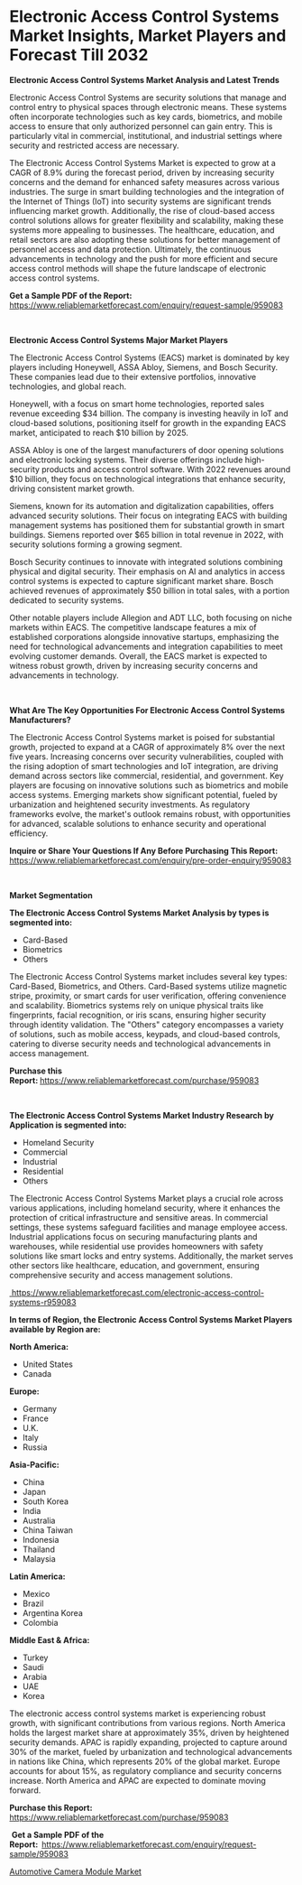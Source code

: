<p><h1>Electronic Access Control Systems Market Insights, Market Players and Forecast Till 2032</h1></p><p><strong>Electronic Access Control Systems Market Analysis and Latest Trends</strong></p>
<p><p>Electronic Access Control Systems are security solutions that manage and control entry to physical spaces through electronic means. These systems often incorporate technologies such as key cards, biometrics, and mobile access to ensure that only authorized personnel can gain entry. This is particularly vital in commercial, institutional, and industrial settings where security and restricted access are necessary.</p><p>The Electronic Access Control Systems Market is expected to grow at a CAGR of 8.9% during the forecast period, driven by increasing security concerns and the demand for enhanced safety measures across various industries. The surge in smart building technologies and the integration of the Internet of Things (IoT) into security systems are significant trends influencing market growth. Additionally, the rise of cloud-based access control solutions allows for greater flexibility and scalability, making these systems more appealing to businesses. The healthcare, education, and retail sectors are also adopting these solutions for better management of personnel access and data protection. Ultimately, the continuous advancements in technology and the push for more efficient and secure access control methods will shape the future landscape of electronic access control systems.</p></p>
<p><strong>Get a Sample PDF of the Report:&nbsp;</strong> <a href="https://www.reliablemarketforecast.com/enquiry/request-sample/959083?utm_campaign=2472&utm_medium=2&utm_source=Github&utm_content=ia&utm_term=06042025&utm_id=electronic-access-control-systems">https://www.reliablemarketforecast.com/enquiry/request-sample/959083</a></p>
<p>&nbsp;</p>
<p><strong>Electronic Access Control Systems Major Market Players</strong></p>
<p><p>The Electronic Access Control Systems (EACS) market is dominated by key players including Honeywell, ASSA Abloy, Siemens, and Bosch Security. These companies lead due to their extensive portfolios, innovative technologies, and global reach.</p><p>Honeywell, with a focus on smart home technologies, reported sales revenue exceeding $34 billion. The company is investing heavily in IoT and cloud-based solutions, positioning itself for growth in the expanding EACS market, anticipated to reach $10 billion by 2025.</p><p>ASSA Abloy is one of the largest manufacturers of door opening solutions and electronic locking systems. Their diverse offerings include high-security products and access control software. With 2022 revenues around $10 billion, they focus on technological integrations that enhance security, driving consistent market growth.</p><p>Siemens, known for its automation and digitalization capabilities, offers advanced security solutions. Their focus on integrating EACS with building management systems has positioned them for substantial growth in smart buildings. Siemens reported over $65 billion in total revenue in 2022, with security solutions forming a growing segment.</p><p>Bosch Security continues to innovate with integrated solutions combining physical and digital security. Their emphasis on AI and analytics in access control systems is expected to capture significant market share. Bosch achieved revenues of approximately $50 billion in total sales, with a portion dedicated to security systems.</p><p>Other notable players include Allegion and ADT LLC, both focusing on niche markets within EACS. The competitive landscape features a mix of established corporations alongside innovative startups, emphasizing the need for technological advancements and integration capabilities to meet evolving customer demands. Overall, the EACS market is expected to witness robust growth, driven by increasing security concerns and advancements in technology.</p></p>
<p>&nbsp;</p>
<p><strong>What Are The Key Opportunities For Electronic Access Control Systems Manufacturers?</strong></p>
<p><p>The Electronic Access Control Systems market is poised for substantial growth, projected to expand at a CAGR of approximately 8% over the next five years. Increasing concerns over security vulnerabilities, coupled with the rising adoption of smart technologies and IoT integration, are driving demand across sectors like commercial, residential, and government. Key players are focusing on innovative solutions such as biometrics and mobile access systems. Emerging markets show significant potential, fueled by urbanization and heightened security investments. As regulatory frameworks evolve, the market's outlook remains robust, with opportunities for advanced, scalable solutions to enhance security and operational efficiency.</p></p>
<p><strong>Inquire or Share Your Questions If Any Before Purchasing This Report:</strong> <a href="https://www.reliablemarketforecast.com/enquiry/pre-order-enquiry/959083?utm_campaign=2472&utm_medium=2&utm_source=Github&utm_content=ia&utm_term=06042025&utm_id=electronic-access-control-systems">https://www.reliablemarketforecast.com/enquiry/pre-order-enquiry/959083</a></p>
<p>&nbsp;</p>
<p><strong>Market Segmentation</strong></p>
<p><strong>The Electronic Access Control Systems Market Analysis by types is segmented into:</strong></p>
<p><ul><li>Card-Based</li><li>Biometrics</li><li>Others</li></ul></p>
<p><p>The Electronic Access Control Systems market includes several key types: Card-Based, Biometrics, and Others. Card-Based systems utilize magnetic stripe, proximity, or smart cards for user verification, offering convenience and scalability. Biometrics systems rely on unique physical traits like fingerprints, facial recognition, or iris scans, ensuring higher security through identity validation. The "Others" category encompasses a variety of solutions, such as mobile access, keypads, and cloud-based controls, catering to diverse security needs and technological advancements in access management.</p></p>
<p><strong>Purchase this Report:&nbsp;</strong><a href="https://www.reliablemarketforecast.com/purchase/959083?utm_campaign=2472&utm_medium=2&utm_source=Github&utm_content=ia&utm_term=06042025&utm_id=electronic-access-control-systems">https://www.reliablemarketforecast.com/purchase/959083</a></p>
<p>&nbsp;</p>
<p><strong>The Electronic Access Control Systems Market Industry Research by Application is segmented into:</strong></p>
<p><ul><li>Homeland Security</li><li>Commercial</li><li>Industrial</li><li>Residential</li><li>Others</li></ul></p>
<p><p>The Electronic Access Control Systems Market plays a crucial role across various applications, including homeland security, where it enhances the protection of critical infrastructure and sensitive areas. In commercial settings, these systems safeguard facilities and manage employee access. Industrial applications focus on securing manufacturing plants and warehouses, while residential use provides homeowners with safety solutions like smart locks and entry systems. Additionally, the market serves other sectors like healthcare, education, and government, ensuring comprehensive security and access management solutions.</p></p>
<p><a href="https://www.reliablemarketforecast.com/electronic-access-control-systems-r959083?utm_campaign=2472&utm_medium=2&utm_source=Github&utm_content=ia&utm_term=06042025&utm_id=electronic-access-control-systems">&nbsp;https://www.reliablemarketforecast.com/electronic-access-control-systems-r959083</a></p>
<p><strong>In terms of Region, the Electronic Access Control Systems Market Players available by Region are:</strong></p>
<p>
    <p> <strong> North America: </strong>
        <ul>
            <li>United States</li>
            <li>Canada</li>
        </ul>
        </p> 
    <p> <strong> Europe: </strong>
        <ul>
            <li>Germany</li>
            <li>France</li>
            <li>U.K.</li>
            <li>Italy</li>
            <li>Russia</li>
        </ul>
        </p> 
    <p> <strong> Asia-Pacific: </strong>
        <ul>
            <li>China</li>
            <li>Japan</li>
            <li>South Korea</li>
            <li>India</li>
            <li>Australia</li>
            <li>China Taiwan</li>
            <li>Indonesia</li>
            <li>Thailand</li>
            <li>Malaysia</li>
        </ul>
        </p> 
    <p> <strong> Latin America: </strong>
        <ul>
            <li>Mexico</li>
            <li>Brazil</li>
            <li>Argentina Korea</li>
            <li>Colombia</li>
        </ul>
        </p> 
    <p> <strong> Middle East & Africa: </strong>
        <ul>
            <li>Turkey</li>
            <li>Saudi</li>
            <li>Arabia</li>
            <li>UAE</li>
            <li>Korea</li>
        </ul>
    </p>
    </p>
<p><p>The electronic access control systems market is experiencing robust growth, with significant contributions from various regions. North America holds the largest market share at approximately 35%, driven by heightened security demands. APAC is rapidly expanding, projected to capture around 30% of the market, fueled by urbanization and technological advancements in nations like China, which represents 20% of the global market. Europe accounts for about 15%, as regulatory compliance and security concerns increase. North America and APAC are expected to dominate moving forward.</p></p>
<p><strong>Purchase this Report: </strong><a href="https://www.reliablemarketforecast.com/purchase/959083?utm_campaign=2472&utm_medium=2&utm_source=Github&utm_content=ia&utm_term=06042025&utm_id=electronic-access-control-systems">https://www.reliablemarketforecast.com/purchase/959083</a></p>
<p>&nbsp;<strong>Get a Sample PDF of the Report:&nbsp;&nbsp;</strong><a href="https://www.reliablemarketforecast.com/enquiry/request-sample/959083?utm_campaign=2472&utm_medium=2&utm_source=Github&utm_content=ia&utm_term=06042025&utm_id=electronic-access-control-systems">https://www.reliablemarketforecast.com/enquiry/request-sample/959083</a></p>
<p><strong></strong></p>
<p><p><a href="https://github.com/shirleenfraker87/Market-Research-Report-List-1/blob/main/automotive-camera-module-market.md?utm_campaign=2472&utm_medium=2&utm_source=Github&utm_content=ia&utm_term=06042025&utm_id=electronic-access-control-systems">Automotive Camera Module Market</a></p></p>